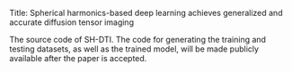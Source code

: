 Title: Spherical harmonics-based deep learning achieves generalized and accurate diffusion tensor imaging

The source code of SH-DTI.
The code for generating the training and testing datasets, as well as the trained model, will be made publicly available after the paper is accepted.
